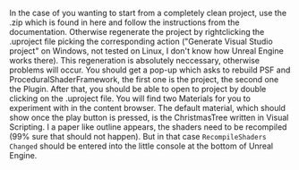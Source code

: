 In the case of you wanting to start from a completely clean project, use the .zip which is found in here and follow the instructions from the documentation. 
Otherwise regenerate the project by rightclicking the .uproject file picking the corresponding action ("Generate Visual Studio project" on Windows, not tested on Linux, I don't know how Unreal Engine works there).
This regeneration is absolutely neccessary, otherwise problems will occur.
You should get a pop-up which asks to rebuild PSF and ProceduralShaderFramework, the first one is the project, the second one the Plugin. After that, you should be able to open to project by double clicking on the .uproject file.
You will find two Materials for you to experiment with in the content browser. The default material, which should show once the play button is pressed, is the ChristmasTree written in Visual Scripting. 
I a paper like outline appears, the shaders need to be recompiled (99% sure that should not happen). But in that case ```RecompileShaders Changed``` should be entered into the little console at the bottom of Unreal Engine.